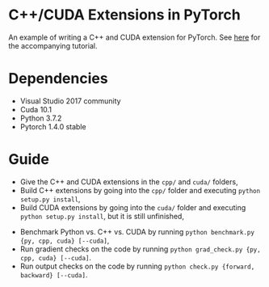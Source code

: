 # C++/CUDA Extensions in PyTorch

An example of writing a C++ and CUDA extension for PyTorch. See
[here](http://pytorch.org/tutorials/advanced/cpp_extension.html) for the accompanying tutorial.

# Dependencies

- Visual Studio 2017 community
- Cuda 10.1
- Python 3.7.2
- Pytorch 1.4.0 stable

# Guide

- Give the C++ and CUDA extensions in the `cpp/` and `cuda/` folders,
- Build C++ extensions by going into the `cpp/` folder and executing `python setup.py install`,
- Build CUDA extensions by going into the `cuda/` folder and executing `python setup.py install`, but it is still unfinished,
<!-- - JIT-compile C++ and/or CUDA extensions by going into the `cpp/` or `cuda/` folder and calling `python jit.py`, which will JIT-compile the extension and load it, -->
- Benchmark Python vs. C++ vs. CUDA by running `python benchmark.py {py, cpp, cuda} [--cuda]`,
- Run gradient checks on the code by running `python grad_check.py {py, cpp, cuda} [--cuda]`.
- Run output checks on the code by running `python check.py {forward, backward} [--cuda]`.

